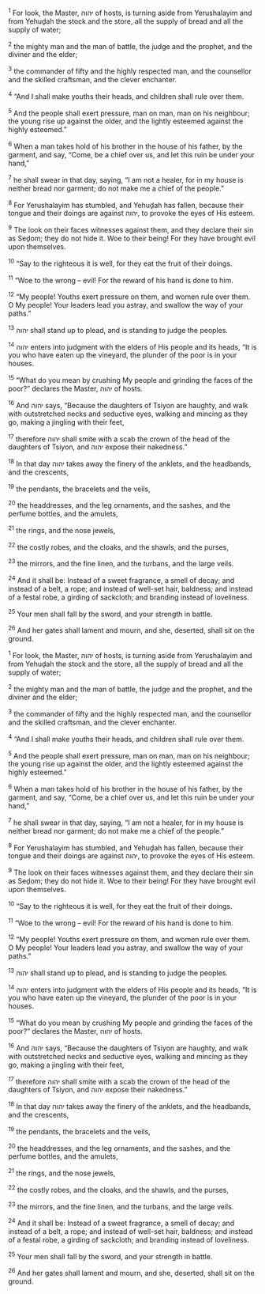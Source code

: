 <sup>1</sup> For look, the Master, יהוה of hosts, is turning aside from Yerushalayim and from Yehuḏah the stock and the store, all the supply of bread and all the supply of water;

<sup>2</sup> the mighty man and the man of battle, the judge and the prophet, and the diviner and the elder;

<sup>3</sup> the commander of fifty and the highly respected man, and the counsellor and the skilled craftsman, and the clever enchanter.

<sup>4</sup> “And I shall make youths their heads, and children shall rule over them.

<sup>5</sup> And the people shall exert pressure, man on man, man on his neighbour; the young rise up against the older, and the lightly esteemed against the highly esteemed.”

<sup>6</sup> When a man takes hold of his brother in the house of his father, by the garment, and say, “Come, be a chief over us, and let this ruin be under your hand,”

<sup>7</sup> he shall swear in that day, saying, “I am not a healer, for in my house is neither bread nor garment; do not make me a chief of the people.”

<sup>8</sup> For Yerushalayim has stumbled, and Yehuḏah has fallen, because their tongue and their doings are against יהוה, to provoke the eyes of His esteem.

<sup>9</sup> The look on their faces witnesses against them, and they declare their sin as Seḏom; they do not hide it. Woe to their being! For they have brought evil upon themselves.

<sup>10</sup> “Say to the righteous it is well, for they eat the fruit of their doings.

<sup>11</sup> “Woe to the wrong – evil! For the reward of his hand is done to him.

<sup>12</sup> “My people! Youths exert pressure on them, and women rule over them. O My people! Your leaders lead you astray, and swallow the way of your paths.”

<sup>13</sup> יהוה shall stand up to plead, and is standing to judge the peoples.

<sup>14</sup> יהוה enters into judgment with the elders of His people and its heads, “It is you who have eaten up the vineyard, the plunder of the poor is in your houses.

<sup>15</sup> “What do you mean by crushing My people and grinding the faces of the poor?” declares the Master, יהוה of hosts.

<sup>16</sup> And יהוה says, “Because the daughters of Tsiyon are haughty, and walk with outstretched necks and seductive eyes, walking and mincing as they go, making a jingling with their feet,

<sup>17</sup> therefore יהוה shall smite with a scab the crown of the head of the daughters of Tsiyon, and יהוה expose their nakedness.”

<sup>18</sup> In that day יהוה takes away the finery of the anklets, and the headbands, and the crescents,

<sup>19</sup> the pendants, the bracelets and the veils,

<sup>20</sup> the headdresses, and the leg ornaments, and the sashes, and the perfume bottles, and the amulets,

<sup>21</sup> the rings, and the nose jewels,

<sup>22</sup> the costly robes, and the cloaks, and the shawls, and the purses,

<sup>23</sup> the mirrors, and the fine linen, and the turbans, and the large veils.

<sup>24</sup> And it shall be: Instead of a sweet fragrance, a smell of decay; and instead of a belt, a rope; and instead of well-set hair, baldness; and instead of a festal robe, a girding of sackcloth; and branding instead of loveliness.

<sup>25</sup> Your men shall fall by the sword, and your strength in battle.

<sup>26</sup> And her gates shall lament and mourn, and she, deserted, shall sit on the ground.

<sup>1</sup> For look, the Master, יהוה of hosts, is turning aside from Yerushalayim and from Yehuḏah the stock and the store, all the supply of bread and all the supply of water;

<sup>2</sup> the mighty man and the man of battle, the judge and the prophet, and the diviner and the elder;

<sup>3</sup> the commander of fifty and the highly respected man, and the counsellor and the skilled craftsman, and the clever enchanter.

<sup>4</sup> “And I shall make youths their heads, and children shall rule over them.

<sup>5</sup> And the people shall exert pressure, man on man, man on his neighbour; the young rise up against the older, and the lightly esteemed against the highly esteemed.”

<sup>6</sup> When a man takes hold of his brother in the house of his father, by the garment, and say, “Come, be a chief over us, and let this ruin be under your hand,”

<sup>7</sup> he shall swear in that day, saying, “I am not a healer, for in my house is neither bread nor garment; do not make me a chief of the people.”

<sup>8</sup> For Yerushalayim has stumbled, and Yehuḏah has fallen, because their tongue and their doings are against יהוה, to provoke the eyes of His esteem.

<sup>9</sup> The look on their faces witnesses against them, and they declare their sin as Seḏom; they do not hide it. Woe to their being! For they have brought evil upon themselves.

<sup>10</sup> “Say to the righteous it is well, for they eat the fruit of their doings.

<sup>11</sup> “Woe to the wrong – evil! For the reward of his hand is done to him.

<sup>12</sup> “My people! Youths exert pressure on them, and women rule over them. O My people! Your leaders lead you astray, and swallow the way of your paths.”

<sup>13</sup> יהוה shall stand up to plead, and is standing to judge the peoples.

<sup>14</sup> יהוה enters into judgment with the elders of His people and its heads, “It is you who have eaten up the vineyard, the plunder of the poor is in your houses.

<sup>15</sup> “What do you mean by crushing My people and grinding the faces of the poor?” declares the Master, יהוה of hosts.

<sup>16</sup> And יהוה says, “Because the daughters of Tsiyon are haughty, and walk with outstretched necks and seductive eyes, walking and mincing as they go, making a jingling with their feet,

<sup>17</sup> therefore יהוה shall smite with a scab the crown of the head of the daughters of Tsiyon, and יהוה expose their nakedness.”

<sup>18</sup> In that day יהוה takes away the finery of the anklets, and the headbands, and the crescents,

<sup>19</sup> the pendants, the bracelets and the veils,

<sup>20</sup> the headdresses, and the leg ornaments, and the sashes, and the perfume bottles, and the amulets,

<sup>21</sup> the rings, and the nose jewels,

<sup>22</sup> the costly robes, and the cloaks, and the shawls, and the purses,

<sup>23</sup> the mirrors, and the fine linen, and the turbans, and the large veils.

<sup>24</sup> And it shall be: Instead of a sweet fragrance, a smell of decay; and instead of a belt, a rope; and instead of well-set hair, baldness; and instead of a festal robe, a girding of sackcloth; and branding instead of loveliness.

<sup>25</sup> Your men shall fall by the sword, and your strength in battle.

<sup>26</sup> And her gates shall lament and mourn, and she, deserted, shall sit on the ground.

